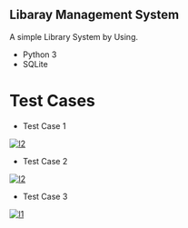 ## Libaray Management System
A simple Library System by Using.
* Python 3
* SQLite

# Test Cases

* Test Case 1

<a href="https://imgbb.com/"><img src="https://i.ibb.co/4mPVFzc/l2.png" alt="l2" border="0"></a>

* Test Case 2

<a href="https://imgbb.com/"><img src="https://i.ibb.co/x2jk06r/l2.png" alt="l2" border="0"></a>

* Test Case 3

<a href="https://ibb.co/2NmLXfk"><img src="https://i.ibb.co/VmrhXPq/l1.png" alt="l1" border="0"></a>

